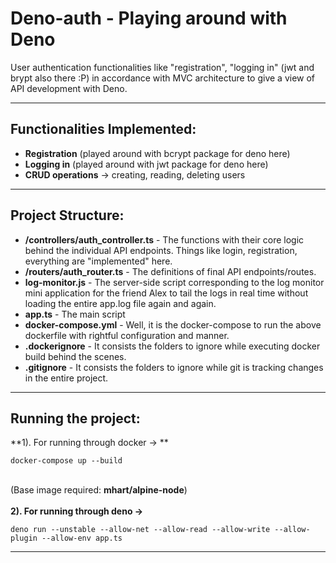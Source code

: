 # Deno-auth - Playing around with Deno
User authentication functionalities like "registration", "logging in" (jwt and brypt also there :P) in accordance with MVC architecture to give a view of API development with Deno.

---
## Functionalities Implemented:

- **Registration** (played around with bcrypt package for deno here)
- **Logging in** (played around with jwt package for deno here)
- **CRUD operations** -> creating, reading, deleting users
---
## Project Structure:
- **/controllers/auth_controller.ts** - The functions with their core logic behind the individual API endpoints. Things like login, registration, everything are "implemented" here.
- **/routers/auth_router.ts** - The definitions of final API endpoints/routes.
- **log-monitor.js** - The server-side script corresponding to the log monitor mini application for the friend Alex to tail the logs in real time without loading the entire app.log file again and again.
- **app.ts** - The main script
- **docker-compose.yml** - Well, it is the docker-compose to run the above dockerfile with rightful configuration and manner.
- **.dockerignore** - It consists the folders to ignore while executing docker build behind the scenes.
- **.gitignore** - It consists the folders to ignore while git is tracking changes in the entire project.
------
## Running the project:
**1). For running through docker -> **
```
docker-compose up --build
```
<br> (Base image required: <b>mhart/alpine-node</b>) <br> <br>
**2). For running through deno ->** <br>
```
deno run --unstable --allow-net --allow-read --allow-write --allow-plugin --allow-env app.ts
```

---
